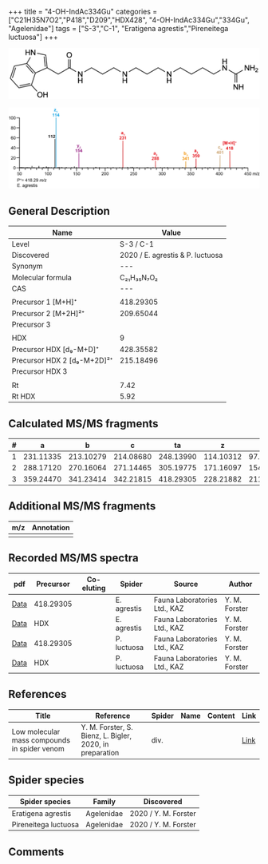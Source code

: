 +++
title = "4-OH-IndAc334Gu"
categories = ["C21H35N7O2","P418","D209","HDX428",
"4-OH-IndAc334Gu","334Gu",
"Agelenidae"]
tags = ["S-3","C-1",
"Eratigena agrestis","Pireneitega luctuosa"]
+++

![](/img/4-OH-IndAc334Gu.png)

![](/img_MSMS/418_4-OH-IndAc334Gu_Ea.png?classes=border)

## General Description

| Name                       | Value              |
|----------------------------|--------------------|
| Level                      | S-3 / C-1          |
| Discovered                 | 2020 / E. agrestis & P. luctuosa|
| Synonym                    | ---                |
| Molecular formula          | C₂₁H₃₅N₇O₂                   |
| CAS                        | ---                |
|                            |                    |
| Precursor 1 [M+H]⁺         | 418.29305                   |
| Precursor 2 [M+2H]²⁺       | 209.65044                   |
| Precursor 3                |                    |
|                            |                    |
| HDX                        | 9                   |
| Precursor HDX   [d₉-M+D]⁺   | 428.35582                   |
| Precursor HDX 2 [d₉-M+2D]²⁺ | 215.18496                   |
| Precursor HDX 3            |                    |
|                            |                    |
| Rt                         | 7.42                   |
| Rt HDX                     | 5.92                   |

## Calculated MS/MS fragments

| # | a         | b         | c         | ta        | z         | y         | tz        |
|---|-----------|-----------|-----------|-----------|-----------|-----------|-----------|
| 1 | 231.11335 | 213.10279 | 214.08680 | 248.13990 | 114.10312 | 97.07657 | 131.12967 |
| 2 | 288.17120 | 270.16064 | 271.14465 | 305.19775 | 171.16097 | 154.13442 | 188.18752 |
| 3 | 359.24470 | 341.23414 | 342.21815 | 418.29305 | 228.21882 | 211.19227 | 245.24537 |

## Additional MS/MS fragments

| m/z | Annotation |
|-----|------------|
|     |            |

## Recorded MS/MS spectra

| pdf                                             | Precursor | Co-eluting | Spider      | Source                       | Author        |
|-------------------------------------------------|-----------|------------|-------------|------------------------------|---------------|
| [Data](/pdf/E-agrestis/418_4-OH-IndAc334Gu_Ea.pdf)   | 418.29305 |            | E. agrestis | Fauna Laboratories Ltd., KAZ | Y. M. Forster |
| [Data](/pdf/E-agrestis/418_4-OH-IndAc334Gu_Ea_HDX.pdf)   | HDX |            | E. agrestis | Fauna Laboratories Ltd., KAZ | Y. M. Forster |
| [Data](/pdf/P-luctuosa/418_4-OH-IndAc334Gu_Pl.pdf) | 418.29305 |           | P. luctuosa | Fauna Laboratories Ltd., KAZ | Y. M. Forster |
| [Data](/pdf/P-luctuosa/418_4-OH-IndAc334Gu_Pl_HDX.pdf) | HDX |           | P. luctuosa | Fauna Laboratories Ltd., KAZ | Y. M. Forster |


## References

| Title | Reference | Spider | Name | Content | Link |
|-------|-----------|--------|------|---------|------|
| Low molecular mass compounds in spider venom      | Y. M. Forster, S. Bienz, L. Bigler, 2020, in preparation          | div.       |   |   | [Link](unknown) |

## Spider species

| Spider species     | Family     | Discovered           |
|--------------------|------------|----------------------|
| Eratigena agrestis | Agelenidae | 2020 / Y. M. Forster |
| Pireneitega luctuosa | Agelenidae | 2020 / Y. M. Forster |

## Comments